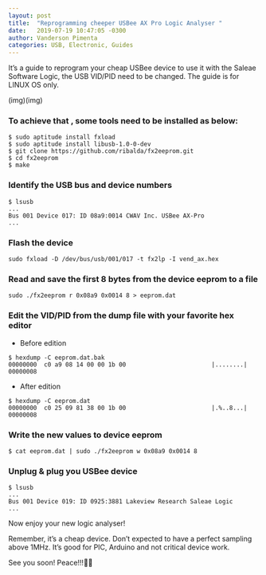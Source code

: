 ```yaml
---
layout: post
title:  "Reprogramming cheeper USBee AX Pro Logic Analyser "
date:   2019-07-19 10:47:05 -0300
author: Vanderson Pimenta
categories: USB, Electronic, Guides
---
```

It’s a guide to reprogram your cheap USBee device to use it with the Saleae Software Logic, the USB VID/PID need to be changed. The guide is for LINUX OS only.

(img)(img)

### To achieve that , some tools need to be installed as below:
```
$ sudo aptitude install fxload
$ sudo aptitude install libusb-1.0-0-dev
$ git clone https://github.com/ribalda/fx2eeprom.git
$ cd fx2eeprom
$ make
```
 
### Identify the USB bus and device numbers

```
$ lsusb
...
Bus 001 Device 017: ID 08a9:0014 CWAV Inc. USBee AX-Pro
...
```
### Flash the device

```
sudo fxload -D /dev/bus/usb/001/017 -t fx2lp -I vend_ax.hex
```
### Read and save the first 8 bytes from the device eeprom to a file

```
sudo ./fx2eeprom r 0x08a9 0x0014 8 > eeprom.dat
```
### Edit the VID/PID from the dump file with your favorite hex editor

* Before edition 
```
$ hexdump -C eeprom.dat.bak 
00000000  c0 a9 08 14 00 00 1b 00                        |........|
00000008
```
* After edition
```
$ hexdump -C eeprom.dat
00000000  c0 25 09 81 38 00 1b 00                        |.%..8...|
00000008
```

### Write the new values to device eeprom
```
$ cat eeprom.dat | sudo ./fx2eeprom w 0x08a9 0x0014 8
```

### Unplug & plug you USBee device 
```
$ lsusb
...
Bus 001 Device 019: ID 0925:3881 Lakeview Research Saleae Logic
...
```

Now enjoy your new logic analyser!

Remember, it’s a cheap device. Don’t expected to have a perfect sampling above 1MHz. It’s good for PIC, Arduino and not critical device work.

See you soon! Peace!!!🖖🏻
